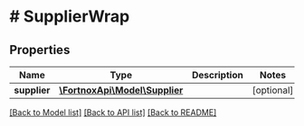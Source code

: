 # # SupplierWrap

## Properties

Name | Type | Description | Notes
------------ | ------------- | ------------- | -------------
**supplier** | [**\FortnoxApi\Model\Supplier**](Supplier.md) |  | [optional]

[[Back to Model list]](../../README.md#models) [[Back to API list]](../../README.md#endpoints) [[Back to README]](../../README.md)
